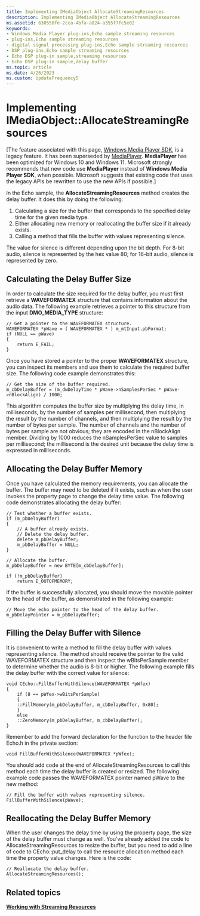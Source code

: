 ```yaml
---
title: Implementing IMediaObject AllocateStreamingResources
description: Implementing IMediaObject AllocateStreamingResources
ms.assetid: 630550fe-2cca-4bfa-a824-a355f7fc5e02
keywords:
- Windows Media Player plug-ins,Echo sample streaming resources
- plug-ins,Echo sample streaming resources
- digital signal processing plug-ins,Echo sample streaming resources
- DSP plug-ins,Echo sample streaming resources
- Echo DSP plug-in sample,streaming resources
- Echo DSP plug-in sample,delay buffer
ms.topic: article
ms.date: 4/26/2023
ms.custom: UpdateFrequency5
---
```


# Implementing IMediaObject::AllocateStreamingResources

\[The feature associated with this page, [Windows Media Player SDK](/windows/win32/wmp/windows-media-player-sdk), is a legacy feature. It has been superseded by [MediaPlayer](/uwp/api/Windows.Media.Playback.MediaPlayer). **MediaPlayer** has been optimized for Windows 10 and Windows 11. Microsoft strongly recommends that new code use **MediaPlayer** instead of **Windows Media Player SDK**, when possible. Microsoft suggests that existing code that uses the legacy APIs be rewritten to use the new APIs if possible.\]

In the Echo sample, the **AllocateStreamingResources** method creates the delay buffer. It does this by doing the following:

1.  Calculating a size for the buffer that corresponds to the specified delay time for the given media type.
2.  Either allocating new memory or reallocating the buffer size if it already exists.
3.  Calling a method that fills the buffer with values representing silence.

The value for silence is different depending upon the bit depth. For 8-bit audio, silence is represented by the hex value 80; for 16-bit audio, silence is represented by zero.

## Calculating the Delay Buffer Size

In order to calculate the size required for the delay buffer, you must first retrieve a **WAVEFORMATEX** structure that contains information about the audio data. The following example retrieves a pointer to this structure from the input **DMO\_MEDIA\_TYPE** structure:


```
// Get a pointer to the WAVEFORMATEX structure.
WAVEFORMATEX *pWave = ( WAVEFORMATEX * ) m_mtInput.pbFormat;
if (NULL == pWave)
{
    return E_FAIL;
}
```



Once you have stored a pointer to the proper **WAVEFORMATEX** structure, you can inspect its members and use them to calculate the required buffer size. The following code example demonstrates this:


```
// Get the size of the buffer required.
m_cbDelayBuffer = (m_dwDelayTime * pWave->nSamplesPerSec * pWave->nBlockAlign) / 1000;
```



This algorithm computes the buffer size by multiplying the delay time, in milliseconds, by the number of samples per millisecond, then multiplying the result by the number of channels, and then multiplying the result by the number of bytes per sample. The number of channels and the number of bytes per sample are not obvious; they are encoded in the nBlockAlign member. Dividing by 1000 reduces the nSamplesPerSec value to samples per millisecond; the millisecond is the desired unit because the delay time is expressed in milliseconds.

## Allocating the Delay Buffer Memory

Once you have calculated the memory requirements, you can allocate the buffer. The buffer may need to be deleted if it exists, such as when the user invokes the property page to change the delay time value. The following code demonstrates allocating the delay buffer:


```
// Test whether a buffer exists.
if (m_pbDelayBuffer)
{
    // A buffer already exists.
    // Delete the delay buffer.
    delete m_pbDelayBuffer;
    m_pbDelayBuffer = NULL;
}

// Allocate the buffer.
m_pbDelayBuffer = new BYTE[m_cbDelayBuffer];

if (!m_pbDelayBuffer)
    return E_OUTOFMEMORY;
```



If the buffer is successfully allocated, you should move the movable pointer to the head of the buffer, as demonstrated in the following example:


```
// Move the echo pointer to the head of the delay buffer.
m_pbDelayPointer = m_pbDelayBuffer;
```



## Filling the Delay Buffer with Silence

It is convenient to write a method to fill the delay buffer with values representing silence. The method should receive the pointer to the valid WAVEFORMATEX structure and then inspect the wBitsPerSample member to determine whether the audio is 8-bit or higher. The following example fills the delay buffer with the correct value for silence:


```
void CEcho::FillBufferWithSilence(WAVEFORMATEX *pWfex)
{
    if (8 == pWfex->wBitsPerSample)
    {
    ::FillMemory(m_pbDelayBuffer, m_cbDelayBuffer, 0x80);
    }
    else
    ::ZeroMemory(m_pbDelayBuffer, m_cbDelayBuffer);
}
```



Remember to add the forward declaration for the function to the header file Echo.h in the private section:


```
void FillBufferWithSilence(WAVEFORMATEX *pWfex);
```



You should add code at the end of AllocateStreamingResources to call this method each time the delay buffer is created or resized. The following example code passes the WAVEFORMATEX pointer named pWave to the new method:


```
// Fill the buffer with values representing silence.
FillBufferWithSilence(pWave);
```



## Reallocating the Delay Buffer Memory

When the user changes the delay time by using the property page, the size of the delay buffer must change as well. You've already added the code to AllocateStreamingResources to resize the buffer, but you need to add a line of code to CEcho::put\_delay to call the resource allocation method each time the property value changes. Here is the code:


```
// Reallocate the delay buffer.
AllocateStreamingResources();
```



## Related topics

<dl> <dt>

[**Working with Streaming Resources**](working-with-streaming-resources.md)
</dt> </dl>

 

 




